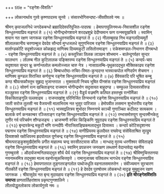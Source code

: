 +++
title = "रङ्गेश-विंशतिः"

+++
लोकानार्थाय गुरवे कृष्णपादस्य सूनवे । 
संसारभोगिसन्दष्ट-जीववीवतवे नमः ॥


श्रीमन् कृपाजलनिधे जगदेकबन्धो 
ब्रह्मादिदेवपरिपूजित-पादपद्म । 
हेमापगापुलिनमध्य-निवासशील 
रङ्गेश सिन्धुतनयाप्रिय मङ्गलं ते ॥ {१} 
भोगीन्द्रभोगशयने शरदभ्रशुभ्रे 
देदीप्यमान फण रत्नमयूखचित्रे । 
स्वामिन् शयान नत रक्षण जागरूक 
रङ्गेश सिन्धुतनयाप्रिय मङ्गलं ते ॥ {२} 
नीलाम्बुवाह निभ मङ्गलदिव्यमूर्ते 
शीलालकानीय चरणाम्बुज देवदेव 
सौन्दर्य मुग्धजलधे सुगुणभिराम 
रङ्गेश सिन्धुतनयाप्रिय मङ्गलं ते ॥ {३} 
मार्ताण्डकोटि सदृशोज्ज्वल कोकहृद्य 
माणिक्य दिव्यमकुटी लसितोत्तमाङ्ग । 
राकेशमण्डल-निभानन दीनबन्धो - 
रङ्गेश सिन्धुतनयाप्रिय मङ्गलं ते ॥ {४} 
कस्तूरिका तिलक लाञ्छन शोभमान - 
बालेन्दुगर्वहर सुन्दर फालभाग । 
लोलम्ब नील कुटिलालक पङ्क्तिरम्य 
रङ्गेश सिन्धुतनयाप्रिय मङ्गलं ते ॥ {५} 
कन्दर्प-चाप सदृशायत सुन्दर भ्रूः 
कर्णान्तलोल कमलोज्ज्वल चारु नेत्र । 
नासाग्रलम्बि-पृथुकादद्भुत मौक्तिकाढ्य 
रङ्गेश सिन्धुतनयाप्रिय मङ्गलं ते ॥ {६} 
बिम्बाधरोष्ठ-रुचिर-स्मित-कुन्ददन्त 
भास्वत्कपोल मणिदर्पण शेचमान । 
माणिक्य कुण्डल विराजित कर्णयुग्म 
रङ्गेश सिन्धुतनयाप्रिय मङ्गलं ते ॥ {७} 
ग्रैवेयकादि परि भूषित कम्बु कण्ठ 
श्रीवत्सकौस्तुभ सुहृद्य भुजान्तराल । 
मुक्तावली निचय भूषित पीनशंस 
रङ्गेश सिन्धुतनयाप्रिय मङ्गलं ते ॥ {८} 
सोवर्ण रत्न खचिताङ्गद राजमान 
भोगीन्द्रभोग सदृसायत बाहुदण्ड । 
सम्फुल्ल दिव्यसरसीरुड मञ्जुहस्त 
रङ्गेश सिन्धुतनयाप्रिय मङ्गलं ते ॥ {९} 
वैडूर्य वज्रमणि कल्पित हस्तभूष 
रत्नोर्मिका विकसिताङ्गुलि पल्लवाढ्य । 
राजन्तखांशु परिनिर्जित तिग्मभानो 
रङ्गेश सिन्धुतनयाप्रिय मङ्गलं ते ॥ {१०} 
जाती सरोज तुलसी नव वैजयन्ती 
मालाभिराम नत भूसुर पारिजात । 
हेमोपवीत लसमान शुभोत्तरीय 
रङ्गेश सिन्धुतनयाप्रिय मङ्गलं ते ॥ {११} 
भास्वद्वलित्रय शुभोदर निम्ननाभे 
काञ्ची गुणाञ्चित कटीतट सत्यकाम । 
बालार्क वर्ण कनकाम्बर रञ्जिताङ्ग 
रङ्गेश सिन्धुतनयाप्रिय मङ्गलं ते ॥ {१२} 
रम्भासमोरुयुग सुन्दरमीनकेतु 
तूणीर गर्व परिचर्वण शौण्डजङ्घ । 
भ्राजन्मणी रुचिर किङ्किणि नूपुराढ्य 
रङ्गेश सिन्धुतनयाप्रिय मङ्गलं ते ॥ {१३} 
बृन्दारकेन्द्र मकुटी मणि रत्नदीपैः 
नीराजिताङ्घ्रिकमलाद्भुत दिव्यरूप । 
कन्दर्प कोटिसदृशानघ पद्मनाभ 
रङ्गेश सिन्धुतनयाप्रिय मङ्गलं ते ॥ {१४} 
वाणीप्रियस्य कुलदैवत राघवेन्द्र 
संसेविताश्रित सुरद्रुम दिव्यशक्ते 
रक्षोधिपस्य हृदयोत्पल पूर्णचन्द्र 
रङ्गेश सिन्धुतनयाप्रिय मङ्गलं ते ॥ {१५} 
श्रीमत्पराङ्कुशमुखैर्दशभिः प्रगीत 
माहात्म्य चन्द्र सरसीतटवास कील । 
मान्धातृ मुरव्य धरणीश्वर सेविताङ्घ्रे 
रङ्गेश सिन्धुतनयाप्रिय मङ्गलं ते ॥ {१६} 
स्वामिन् प्रपन्नजन जनरक्षण लब्धवर्ण 
वेदान्तवेद्य महनीय गुणम्बुराशे । 
औदार्यजन्मनिलयाद्भुत शौर्य धैर्य 
रङ्गेश सिन्धुतनयाप्रिय मङ्गलं ते ॥ {१७} 
श्रीविष्णुचित्ततनया नयनाब्जमित्र 
तद्भुक्त माल्य वहनोत्सुकचित्तवृत्ते । 
रामानुजाख्य यतिवलभ भागधेय 
रङ्गेश सिन्धुतनयाप्रिय मङ्गलं ते ॥ {१८} 
हेमापगातरल तुङ्गतरङ्गलोल 
पाथोजधूलि वहनालसमारुतेन । 
संवीज्यमान सुरचारण गीतकीर्ते 
रङ्गेश सिन्धुतनयाप्रिय मङ्गलं ते ॥ {१९} 
हे देवदेव पुरुषोत्तम लोकबन्धो 
मादृङ् मुमुक्षुजन रक्षण जागरूक । 
श्रीवासुदेव नत बृन्द मुदावहाय 
रङ्गेश सिन्धुतनयाप्रिय मङ्गलं ते ॥ {२०} 
**इति श्रीरङ्गेशविंशतिः समाप्ता** 
प्राणतार्तिहरांशाय प्रकृष्टगुणशालिने ।  
लीलयोद्धृतलोकाय लोकार्यगुरवे नमः ॥
